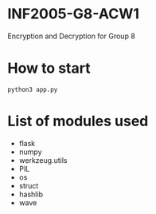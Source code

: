 # INF2005-G8-ACW1
Encryption and Decryption for Group 8

# How to start
```code
python3 app.py
```

# List of modules used
- flask
- numpy
- werkzeug.utils
- PIL
- os
- struct
- hashlib
- wave